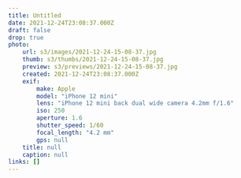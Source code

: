 ```yaml
---
title: Untitled
date: 2021-12-24T23:08:37.000Z
draft: false
drop: true
photo:
    url: s3/images/2021-12-24-15-08-37.jpg
    thumb: s3/thumbs/2021-12-24-15-08-37.jpg
    preview: s3/previews/2021-12-24-15-08-37.jpg
    created: 2021-12-24T23:08:37.000Z
    exif:
        make: Apple
        model: "iPhone 12 mini"
        lens: "iPhone 12 mini back dual wide camera 4.2mm f/1.6"
        iso: 250
        aperture: 1.6
        shutter_speed: 1/60
        focal_length: "4.2 mm"
        gps: null
    title: null
    caption: null
links: []
---
```

